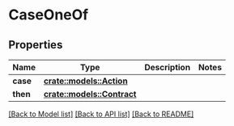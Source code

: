# CaseOneOf

## Properties

Name | Type | Description | Notes
------------ | ------------- | ------------- | -------------
**case** | [**crate::models::Action**](Action.md) |  | 
**then** | [**crate::models::Contract**](Contract.md) |  | 

[[Back to Model list]](../README.md#documentation-for-models) [[Back to API list]](../README.md#documentation-for-api-endpoints) [[Back to README]](../README.md)


